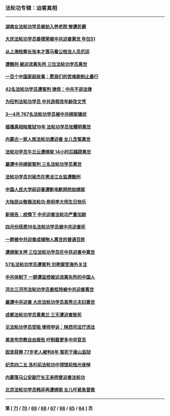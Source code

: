 ### 法轮功专辑：迫害真相
---
#### [湖南女法轮功学员被劫入养老院 惨遭折磨](../../pages/nf4379/n13756608.md?06120430) 
#### [大庆法轮功学员姜德荣被中共迫害离世 年仅51](../../pages/nf4379/n13755805.md?06120430) 
#### [从上海检察长张本才落马看公检法人员厄运](../../pages/nf4379/n13755011.md?06120430) 
#### [遭酷刑 被迫流离失所 三位法轮功学员离世](../../pages/nf4379/n13754229.md?06120430) 
#### [一百个中国家庭故事：愿我们的苦难能制止暴行](../../pages/nf4379/n13753117.md?06120430) 
#### [42名法轮功学员遭冤判 律师：中共不讲法律](../../pages/nf4379/n13753469.md?06120430) 
#### [为枉判法轮功学员 中共造假改年龄改文凭](../../pages/nf4379/n13752835.md?06120430) 
#### [3—4月 767名法轮功学员被中共绑架骚扰](../../pages/nf4379/n13732751.md?06120430) 
#### [插播真相陷冤狱19年 法轮功学员张耀明离世](../../pages/nf4379/n13748009.md?06120430) 
#### [内蒙古一家人炼法轮功遭迫害 女儿含冤离世](../../pages/nf4379/n13744475.md?06120430) 
#### [法轮功学员牛兰云遭绑架 14小时后蹊跷离世](../../pages/nf4379/n13744926.md?06120430) 
#### [屡遭中共绑架冤判 三名法轮功学员离世](../../pages/nf4379/n13743718.md?06120430) 
#### [法轮功学员刘丽杰在黑龙江女监遭酷刑](../../pages/nf4379/n13740915.md?06120430) 
#### [中国人民大学祁迎春遭断电断网抢劫绑架](../../pages/nf4379/n13730164.md?06120430) 
#### [大陆民众敬佩法轮功 恭祝李大师生日快乐](../../pages/nf4379/n13734669.md?06120430) 
#### [新报告：疫情下 中共迫害法轮功严重加剧](../../pages/nf4379/n13732612.md?06120430) 
#### [四月份获悉19名法轮功学员被中共迫害死](../../pages/nf4379/n13731456.md?06120430) 
#### [一群被中共迫害成植物人离世的普通百姓](../../pages/nf4379/n13730316.md?06120430) 
#### [遭绑架关押 三位法轮功学员在中共迫害中离世](../../pages/nf4379/n13727134.md?06120430) 
#### [57名法轮功学员遭冤判 刘艳案受海外关注](../../pages/nf4379/n13726210.md?06120430) 
#### [中共体制下 一群遭监控被迫流离失所的中国人](../../pages/nf4379/n13725531.md?06120430) 
#### [河北三河市法轮功学员姜桂玲被中共迫害离世](../../pages/nf4379/n13724089.md?06120430) 
#### [屡遭中共迫害 大庆法轮功学员高秀兰夫妇离世](../../pages/nf4379/n13723307.md?06120430) 
#### [成都法轮功学员黄素兰 三天遭迫害致死](../../pages/nf4379/n13722817.md?06120430) 
#### [见法轮功学员受阻 律师申诉：陕西司法厅违法](../../pages/nf4379/n13720981.md?06120430) 
#### [美发布宗教自由报告 吁制裁更多中共官员](../../pages/nf4379/n13720670.md?06120430) 
#### [因言获罪 77岁老人被判8年 冤死于唐山监狱](../../pages/nf4379/n13718512.md?06120430) 
#### [纪念四二五 洛杉矶法轮功中领馆前烛光夜悼](../../pages/nf4379/n13719557.md?06120430) 
#### [内蒙落马公安副厅长王来明曾迫害法轮功](../../pages/nf4379/n13717744.md?06120430) 
#### [北京法轮功学员韩非再遭绑架 女儿吁紧急营救](../../pages/nf4379/n13717927.md?06120430) 

---
#### 第 [ [71](./71.md?06120430) / [70](./70.md?06120430) / [69](./69.md?06120430) / [68](./68.md?06120430) / [67](./67.md?06120430) / [66](./66.md?06120430) / [65](./65.md?06120430) / [64](./64.md?06120430) ] 页
